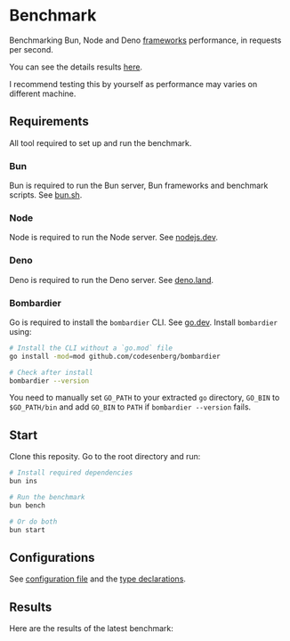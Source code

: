 # Benchmark
Benchmarking Bun, Node and Deno [frameworks](/src) performance, in requests per second.

You can see the details results [here](/results/index.md). 

I recommend testing this by yourself as performance may varies on different machine.

## Requirements
All tool required to set up and run the benchmark.

### Bun
Bun is required to run the Bun server, Bun frameworks and benchmark scripts. See [bun.sh](https://bun.sh).

### Node
Node is required to run the Node server. See [nodejs.dev](https://nodejs.dev).

### Deno
Deno is required to run the Deno server. See [deno.land](https://deno.land).

### Bombardier
Go is required to install the `bombardier` CLI. See [go.dev](https://go.dev).
Install `bombardier` using:
```bash
# Install the CLI without a `go.mod` file
go install -mod=mod github.com/codesenberg/bombardier

# Check after install
bombardier --version
```
You need to manually set `GO_PATH` to your extracted `go` directory, `GO_BIN` to `$GO_PATH/bin` and add `GO_BIN` to `PATH` if `bombardier --version` fails.

## Start
Clone this reposity. Go to the root directory and run:
```bash
# Install required dependencies
bun ins

# Run the benchmark
bun bench

# Or do both
bun start
```

## Configurations
See [configuration file](/config.ts) and the [type declarations](/lib/types.ts). 

## Results
Here are the results of the latest benchmark:
